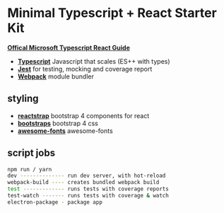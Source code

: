 # Minimal Typescript + React Starter Kit

[**Offical Microsoft Typescript React Guide**](https://github.com/Microsoft/TypeScript-React-Starter#typescript-react-starter)

- [**Typescript**](https://www.typescriptlang.org/) Javascript that scales (ES++ with types)
- [**Jest**](https://facebook.github.io/jest/) for testing, mocking and coverage report
- [**Webpack**](https://webpack.js.org/) module bundler

## styling

- [**reactstrap**](https://reactstrap.github.io/) bootstrap 4 components for react
- [**bootstraps**](https://v4-alpha.getbootstrap.com/) bootstrap 4 css
- [**awesome-fonts**](http://fontawesome.io/) awesome-fonts

## script jobs
```bash
npm run / yarn
dev -------------- run dev server, with hot-reload
webpack-build ---- creates bundled webpack build
test ------------- runs tests with coverage reports
test-watch ------- runs tests with coverage & watch
electron-package - package app
```